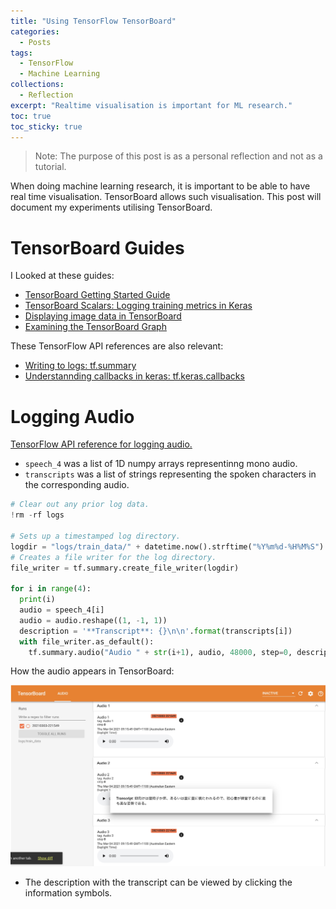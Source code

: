```yaml
---
title: "Using TensorFlow TensorBoard"
categories:
  - Posts
tags:
  - TensorFlow
  - Machine Learning
collections:
  - Reflection
excerpt: "Realtime visualisation is important for ML research."
toc: true
toc_sticky: true
---
```

> Note: The purpose of this post is as a personal reflection and not as a tutorial.

When doing machine learning research, it is important to be able to have real time visualisation. TensorBoard allows such visualisation. This post will document my experiments utilising TensorBoard.

# TensorBoard Guides
I Looked at these guides:
* [TensorBoard Getting Started Guide](https://www.tensorflow.org/tensorboard/get_started)
* [TensorBoard Scalars: Logging training metrics in Keras](https://www.tensorflow.org/tensorboard/scalars_and_keras)
* [Displaying image data in TensorBoard](https://www.tensorflow.org/tensorboard/image_summaries)
* [Examining the TensorBoard Graph](https://www.tensorflow.org/tensorboard/graphs)

These TensorFlow API references are also relevant:
* [Writing to logs: tf.summary](https://www.tensorflow.org/api_docs/python/tf/summary?version=nightly)
* [Understannding callbacks in keras: tf.keras.callbacks](https://www.tensorflow.org/api_docs/python/tf/keras/callbacks)

# Logging Audio
[TensorFlow API reference for logging audio.](https://www.tensorflow.org/api_docs/python/tf/summary/audio)
* `speech_4` was a list of 1D numpy arrays representinng mono audio.
* `transcripts` was a list of strings representing the spoken characters in the corresponding audio.

```python
# Clear out any prior log data.
!rm -rf logs

# Sets up a timestamped log directory.
logdir = "logs/train_data/" + datetime.now().strftime("%Y%m%d-%H%M%S")
# Creates a file writer for the log directory.
file_writer = tf.summary.create_file_writer(logdir)

for i in range(4):
  print(i)
  audio = speech_4[i]
  audio = audio.reshape((1, -1, 1))
  description = '**Transcript**: {}\n\n'.format(transcripts[i])
  with file_writer.as_default():
    tf.summary.audio("Audio " + str(i+1), audio, 48000, step=0, description=description)
```

How the audio appears in TensorBoard:

![image1](/assets/images/2021-03-02-using-tensorflow-tensorboard/image1.jpg)
* The description with the transcript can be viewed by clicking the information symbols.

